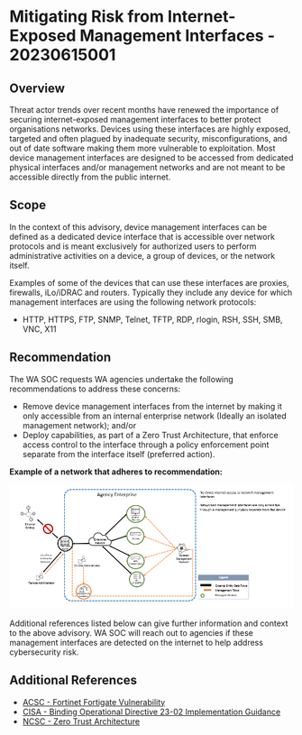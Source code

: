 # Mitigating Risk from Internet-Exposed Management Interfaces - 20230615001

## Overview

Threat actor trends over recent months have renewed the importance of securing internet-exposed management interfaces to better protect organisations networks. Devices using these interfaces are highly exposed, targeted and often plagued by inadequate security, misconfigurations, and out of date software making them more vulnerable to exploitation. Most device management interfaces are designed to be accessed from dedicated physical interfaces and/or management networks and are not meant to be accessible directly from the public internet.

## Scope

In the context of this advisory, device management interfaces can be defined as a dedicated device interface that is accessible over network protocols and is meant exclusively for authorized users to perform administrative activities on a device, a group of devices, or the network itself.

Examples of some of the devices that can use these interfaces are proxies, firewalls, iLo/iDRAC and routers. Typically they include any device for which management interfaces are using the following network protocols:

- HTTP, HTTPS, FTP, SNMP, Telnet, TFTP, RDP, rlogin, RSH, SSH, SMB, VNC, X11

## Recommendation

The WA SOC requests WA agencies undertake the following recommendations to address these concerns:

- Remove device management interfaces from the internet by making it only accessible from an internal enterprise network (Ideally an isolated management network); and/or
- Deploy capabilities, as part of a Zero Trust Architecture, that enforce access control to the interface through a policy enforcement point separate from the interface itself (preferred action).

**Example of a network that adheres to recommendation:**

![Acceptable use case – networked management interfaces only accessible from management network through management jumpbox.](../images/ManagementIntExample.png)

Additional references listed below can give further information and context to the above advisory. WA SOC will reach out to agencies if these management interfaces are detected on the internet to help address cybersecurity risk.

## Additional References

- [ACSC - Fortinet Fortigate Vulnerability](https://www.cyber.gov.au/about-us/view-all-content/alerts-and-advisories/critical-severity-vulnerability-fortinet-fortigate-ssl-vpn-devices)
- [CISA - Binding Operational Directive 23-02 Implementation Guidance](https://www.cisa.gov/news-events/directives/binding-operational-directive-23-02-implementation-guidance)
- [NCSC - Zero Trust Architecture](https://www.ncsc.gov.uk/blog-post/zero-trust-architecture-design-principles)
